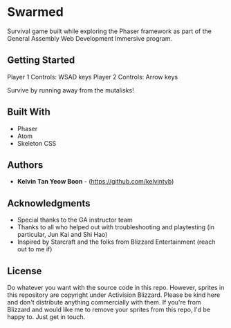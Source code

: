 # Swarmed

Survival game built while exploring the Phaser framework as part of the General Assembly Web Development Immersive program.

## Getting Started

Player 1 Controls: WSAD keys
Player 2 Controls: Arrow keys

Survive by running away from the mutalisks!

## Built With

* Phaser
* Atom
* Skeleton CSS

## Authors

* **Kelvin Tan Yeow Boon** - (https://github.com/kelvintyb)

## Acknowledgments

* Special thanks to the GA instructor team
* Thanks to all who helped out with troubleshooting and playtesting
  (in particular, Jun Kai and Shi Hao)
* Inspired by Starcraft and the folks from Blizzard Entertainment (reach out to me if)

## License
Do whatever you want with the source code in this repo.
However, sprites in this repository are copyright under Activision Blizzard.
Please be kind here and don't distribute anything commercially with them.
If you're from Blizzard and would like me to remove your sprites from this repo, I'd be happy to. Just get in touch.
